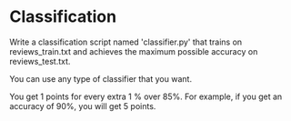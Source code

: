 # Classification
Write a classification script named 'classifier.py' that trains on reviews_train.txt and achieves the maximum possible accuracy on reviews_test.txt. 

You can use any type of classifier that you want.

You get 1 points for every extra 1 % over 85%. For example, if you get an accuracy of 90%, you will get 5 points.
